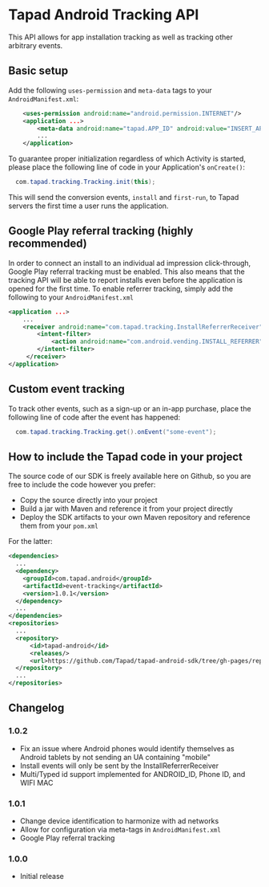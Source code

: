 # Tapad Android Tracking API
This API allows for app installation tracking as well as tracking other arbitrary events.

## Basic setup

Add the following `uses-permission` and `meta-data` tags to your `AndroidManifest.xml`:

```xml
    <uses-permission android:name="android.permission.INTERNET"/>
	<application ...>
        <meta-data android:name="tapad.APP_ID" android:value="INSERT_APP_ID_HERE"/>
        ... 
    </application>
```

To guarantee proper initialization regardless of which Activity is started, please place the following line of code in your Application's `onCreate()`:

```java
  com.tapad.tracking.Tracking.init(this);
```

This will send the conversion events, `install` and `first-run`, to Tapad servers the first time a user runs the application.


## Google Play referral tracking (highly recommended)

In order to connect an install to an individual ad impression click-through, Google Play referral tracking must be enabled. This also means that the tracking API will be able to report installs even before the application is opened for the first time. To enable referrer tracking, simply add the following to your `AndroidManifest.xml`

```xml
<application ...>
	...		
	<receiver android:name="com.tapad.tracking.InstallReferrerReceiver" android:exported="true">
    	<intent-filter>
        	<action android:name="com.android.vending.INSTALL_REFERRER"/>
        </intent-filter>
     </receiver>
</application>
```

## Custom event tracking
To track other events, such as a sign-up or an in-app purchase, place the following line of code after the event has happened:

```java
  com.tapad.tracking.Tracking.get().onEvent("some-event");
```

## How to include the Tapad code in your project
The source code of our SDK is freely available here on Github, so you are free to include the code however you prefer:

* Copy the source directly into your project
* Build a jar with Maven and reference it from your project directly
* Deploy the SDK artifacts to your own Maven repository and reference them from your `pom.xml`

For the latter:


```xml
<dependencies>
  ...
  <dependency>
    <groupId>com.tapad.android</groupId>
    <artifactId>event-tracking</artifactId>
    <version>1.0.1</version>
  </dependency>
  ...
</dependencies>
<repositories>
  ...
  <repository>
      <id>tapad-android</id>
      <releases/>
      <url>https://github.com/Tapad/tapad-android-sdk/tree/gh-pages/repository/releases</url>
  </repository>
  ...
</repositories>

```

## Changelog

### 1.0.2
* Fix an issue where Android phones would identify themselves as Android tablets by not sending an UA containing "mobile"
* Install events will only be sent by the InstallReferrerReceiver
* Multi/Typed id support implemented for ANDROID_ID, Phone ID, and WIFI MAC

### 1.0.1
* Change device identification to harmonize with ad networks
* Allow for configuration via meta-tags in `AndroidManifest.xml`
* Google Play referral tracking

### 1.0.0
* Initial release